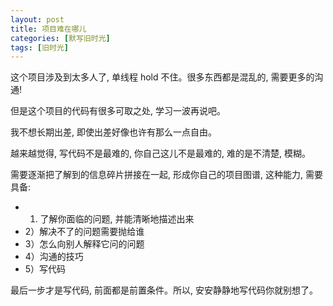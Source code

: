 ```yaml
---
layout: post
title: 项目难在哪儿
categories: [默写旧时光]
tags: [旧时光]
---
```


这个项目涉及到太多人了, 单线程 hold 不住。很多东西都是混乱的, 需要更多的沟通!

但是这个项目的代码有很多可取之处, 学习一波再说吧。

我不想长期出差, 即使出差好像也许有那么一点自由。

越来越觉得, 写代码不是最难的, 你自己这儿不是最难的, 难的是不清楚, 模糊。

需要逐渐把了解到的信息碎片拼接在一起, 形成你自己的项目图谱, 这种能力, 需要具备:

- 1) 了解你面临的问题, 并能清晰地描述出来
- 2）解决不了的问题需要抛给谁
- 3）怎么向别人解释它问的问题
- 4）沟通的技巧
- 5）写代码

最后一步才是写代码, 前面都是前置条件。所以, 安安静静地写代码你就别想了。
